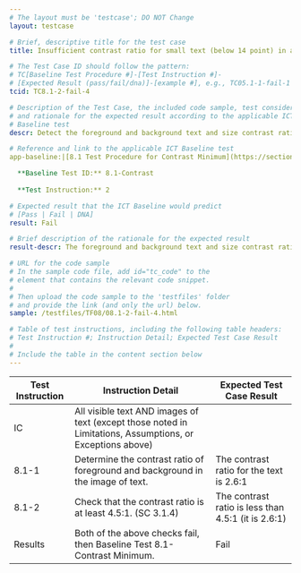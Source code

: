 ```yaml
---
# The layout must be 'testcase'; DO NOT Change
layout: testcase

# Brief, descriptive title for the test case
title: Insufficient contrast ratio for small text (below 14 point) in an image of text

# The Test Case ID should follow the pattern: 
# TC[Baseline Test Procedure #]-[Test Instruction #]-
# [Expected Result (pass/fail/dna)]-[example #], e.g., TC05.1-1-fail-1
tcid: TC8.1-2-fail-4

# Description of the Test Case, the included code sample, test considerations,
# and rationale for the expected result according to the applicable ICT
# Baseline test
descr: Detect the foreground and background text and size contrast ratio. Determine whether contrast ratio is sufficient. The text in the code sample is sufficient contrast between the foreground and background.

# Reference and link to the applicable ICT Baseline test
app-baseline:|[8.1 Test Procedure for Contrast Minimum](https://section508coordinators.github.io/ICTTestingBaseline/08Contrast.html#81-test-procedure-for-contrast-minimum)

  **Baseline Test ID:** 8.1-Contrast
    
  **Test Instruction:** 2

# Expected result that the ICT Baseline would predict
# [Pass | Fail | DNA]
result: Fail

# Brief description of the rationale for the expected result
result-descr: The foreground and background text and size contrast ratio in the code sample does not provide sufficient contrast in an image of text.

# URL for the code sample
# In the sample code file, add id="tc_code" to the 
# element that contains the relevant code snippet.
#
# Then upload the code sample to the 'testfiles' folder 
# and provide the link (and only the url) below.
sample: /testfiles/TF08/08.1-2-fail-4.html 

# Table of test instructions, including the following table headers: 
# Test Instruction #; Instruction Detail; Expected Test Case Result
#
# Include the table in the content section below
---
```

| Test Instruction | Instruction Detail | Expected Test Case Result |
|------------------|--------------------|---------------------------|
|IC| All visible text AND images of text (except those noted in Limitations, Assumptions, or Exceptions above)|
| 8.1-1| Determine the contrast ratio of foreground and background in the image of text. | The contrast ratio for the text is 2.6:1 | 
| 8.1-2| Check that the contrast ratio is at least 4.5:1. (SC 3.1.4) | The contrast ratio is less than 4.5:1 (it is 2.6:1) |
| Results | Both of the above checks fail, then Baseline Test 8.1-Contrast Minimum.  | Fail |
